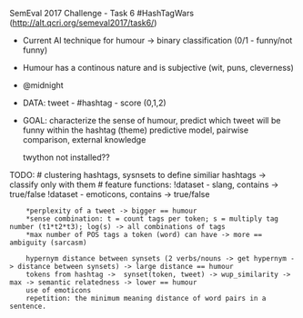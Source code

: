 SemEval 2017 Challenge - Task 6
#HashTagWars (http://alt.qcri.org/semeval2017/task6/)

 - Current AI technique for humour -> binary classification (0/1 - funny/not funny)
 - Humour has a continous nature and is subjective (wit, puns, cleverness)
 - @midnight
 - DATA: tweet - #hashtag - score (0,1,2)
 - GOAL: characterize the sense of humour, predict which tweet will be funny within the hashtag (theme)
    predictive model, pairwise comparison, external knowledge


    twython not installed??

TODO:
    # clustering hashtags, sysnsets to define similiar hashtags -> classify only with them
    # feature functions:
        !dataset - slang, contains -> true/false
        !dataset - emoticons, contains -> true/false

        *perplexity of a tweet -> bigger == humour
        *sense combination: t = count tags per token; s = multiply tag number (t1*t2*t3); log(s) -> all combinations of tags
        *max number of POS tags a token (word) can have -> more == ambiguity (sarcasm)

        hypernym distance between synsets (2 verbs/nouns -> get hypernym -> distance between synsets) -> large distance == humour
        tokens from hashtag ->  synset(token, tweet) -> wup_similarity -> max -> semantic relatedness -> lower == humour
        use of emoticons
        repetition: the minimum meaning distance of word pairs in a sentence.
